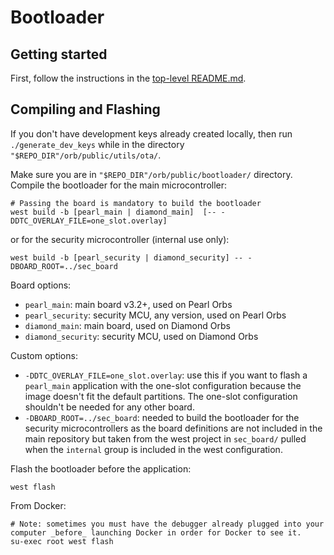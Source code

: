 # Bootloader

## Getting started

First, follow the instructions in the [top-level README.md](../README.md).

## Compiling and Flashing

If you don't have development keys already created locally, then run
`./generate_dev_keys` while in the directory `"$REPO_DIR"/orb/public/utils/ota/`.

Make sure you are in `"$REPO_DIR"/orb/public/bootloader/` directory.
Compile the bootloader for the main microcontroller:

```shell
# Passing the board is mandatory to build the bootloader
west build -b [pearl_main | diamond_main]  [-- -DDTC_OVERLAY_FILE=one_slot.overlay]
```

or for the security microcontroller (internal use only):

```shell
west build -b [pearl_security | diamond_security] -- -DBOARD_ROOT=../sec_board
```

Board options:

- `pearl_main`: main board v3.2+, used on Pearl Orbs
- `pearl_security`: security MCU, any version, used on Pearl Orbs
- `diamond_main`: main board, used on Diamond Orbs
- `diamond_security`: security MCU, used on Diamond Orbs

Custom options:

- `-DDTC_OVERLAY_FILE=one_slot.overlay`: use this if you want to flash a `pearl_main` application with the one-slot
  configuration because the image doesn't fit the default partitions. The one-slot configuration shouldn't be needed for
  any other board.
- `-DBOARD_ROOT=../sec_board`: needed to build the bootloader for the security microcontrollers as the board definitions
  are not included in the main repository but taken from the west project in `sec_board/` pulled when the `internal`
  group is included in the west configuration.

Flash the bootloader before the application:

```shell
west flash
```

From Docker:

```shell
# Note: sometimes you must have the debugger already plugged into your computer _before_ launching Docker in order for Docker to see it.
su-exec root west flash
```

